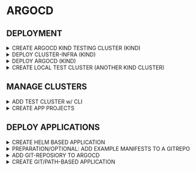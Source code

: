 # ARGOCD

## DEPLOYMENT

<details><summary>CREATE ARGOCD KIND TESTING CLUSTER (KIND)</summary>

```bash
cat <<EOF > argocd-cluster.yaml
---
kind: Cluster
apiVersion: kind.x-k8s.io/v1alpha4
networking:
  disableDefaultCNI: true
  kubeProxyMode: none
nodes:
  - role: control-plane
    image: kindest/node:v1.32.3
    kubeadmConfigPatches:
      - |
        kind: InitConfiguration
        nodeRegistration:
          kubeletExtraArgs:
            node-labels: "ingress-ready=true"
    extraPortMappings:
      - containerPort: 80
        hostPort: 80
        protocol: TCP
      - containerPort: 443
        hostPort: 443
        protocol: TCP
  - role: worker
    image: kindest/node:v1.32.3
    extraMounts:
      - hostPath: /mnt/data-node1  # Host directory to mount
        containerPath: /data       # Mount path inside the KinD node
  - role: worker
    image: kindest/node:v1.32.3
    extraMounts:
      - hostPath: /mnt/data-node2  # Host directory to mount
        containerPath: /data       # Mount path inside the KinD node
  - role: worker
    image: kindest/node:v1.32.3
    extraMounts:
      - hostPath: /mnt/data-node3  # Host directory to mount
        containerPath: /data       # Mount path inside the KinD node
EOF

mkdir -p ~/.kube || true
sudo systemctl restart containerd
kind create cluster --name argocd --config argocd-cluster.yaml --kubeconfig ~/.kube/kind-argocd
```

</details>

<details><summary>DEPLOY CLUSTER-INFRA (KIND)</summary>

```bash
cat <<EOF > cluster-infra.yaml
---
helmDefaults:
  verify: false
  wait: true
  timeout: 600
  recreatePods: false
  force: true

helmfiles:
  - path: git::https://github.com/stuttgart-things/helm.git@infra/cilium.yaml
    values:
      - config: kind
      - configureLB: true
      - ipRangeStart: 172.18.250.0
      - ipRangeEnd: 172.18.250.50
      - clusterName: argocd

  - path: git::https://github.com/stuttgart-things/helm.git@infra/ingress-nginx.yaml
    values:
      - enableHostPort: true

  - path: git::https://github.com/stuttgart-things/helm.git@infra/cert-manager.yaml
    values:
      - config: selfsigned
EOF

export KUBECONFIG=~/.kube/kind-argocd
export HELMFILE_CACHE_HOME=/tmp/helmfile-cacher/argocd

helmfile init --force

for cmd in apply sync; do
  for i in {1..8}; do
    helmfile -f cluster-infra.yaml $cmd && break
    [ $i -eq 8 ] && exit 1
    sleep 15
  done
done

# CHECK FOR NGINX (INGRESS) NOT FOUND PAGE
sleep 30 && curl $(hostname -f)
```

</details>

<details><summary>DEPLOY ARGOCD (KIND)</summary>

```bash
# OUTPUT INGRESS DOMAIN
export KUBECONFIG=~/.kube/kind-argocd

DOMAIN=$(echo $(kubectl get nodes -o json | jq -r '.items[] | select(.metadata.labels."ingress-ready" == "true") | .status.addresses[] | select(.type == "InternalIP") | .address').nip.io)
echo ${DOMAIN}

# GENERATE PASSWORD (CHANGE Test2025! IF YOU LIKE)
sudo apt -y install apache2-utils

# GEN PW HASES
adminPassword=$(htpasswd -nbBC 10 "" 'Test2025!' | tr -d ':\n')
adminPasswordMTime=$(echo $(date +%FT%T%Z))

cat <<EOF > argocd.yaml
---
helmfiles:
  - path: git::https://github.com/stuttgart-things/helm.git@apps/argocd.yaml
    values:
      - namespace: argocd
      - clusterIssuer: selfsigned
      - issuerKind: cluster-issuer
      - hostname: argocd
      - domain: ${DOMAIN}
      - ingressClassName: nginx
      - adminPassword: ${adminPassword}
      - adminPasswordMTime: ${adminPasswordMTime}
      - enableAvp: false
EOF

export KUBECONFIG=~/.kube/kind-argocd
helmfile template -f argocd.yaml # RENDER ONLY
helmfile apply -f argocd.yaml # APPLY HELMFILE
until kubectl wait --for=condition=Ready --all pods -n argocd --timeout=0s >/dev/null 2>&1; do gum spin --title "Waiting for ArgoCD pods..." -- sleep 5; done

kubectl get po -n argocd
kubectl get ing -n argocd

# ADD LOCALHOST ENTRY
echo ADD THIS TO YOUR LAPTOPS HOSTS FILE!
echo $(hostname -I | awk '{print $1}') argocd.${DOMAIN}
```

</details>

<details><summary>CREATE LOCAL TEST CLUSTER (ANOTHER KIND CLUSTER)</summary>

```bash
LOCAL_IP=$(hostname -I | awk '{print $1}')
HOST_PORT=$(echo $(( RANDOM % (36443 - 30000 + 1) + 30000 )))

cat <<EOF > test-cluster.yaml
---
kind: Cluster
apiVersion: kind.x-k8s.io/v1alpha4
networking:
  apiServerAddress: ${LOCAL_IP}
  disableDefaultCNI: true
  kubeProxyMode: none
nodes:
  - role: control-plane
    image: kindest/node:v1.32.3
    extraPortMappings:
      - containerPort: 6443
        hostPort: ${HOST_PORT}
        protocol: TCP
  - role: worker
    image: kindest/node:v1.32.3
    extraMounts:
      - hostPath: /mnt/data-node1  # Host directory to mount
        containerPath: /data       # Mount path inside the KinD node
EOF

sudo sysctl fs.inotify.max_user_watches=524288
sudo sysctl fs.inotify.max_user_instances=512
kind create cluster --name maverick --config test-cluster.yaml --kubeconfig ~/.kube/kind-maverick

# REPLACE IP IN KUBECONFIG
sed -i "s|server: https://0\.0\.0\.0:|server: https://$LOCAL_IP:|g" ~/.kube/kind-maverick
kubectl get nodes --kubeconfig ~/.kube/kind-maverick
```

</details>

## MANAGE CLUSTERS

<details><summary>ADD TEST CLUSTER w/ CLI</summary>

### LOGIN w/ CLI

```bash
export KUBECONFIG=~/.kube/kind-argocd
DOMAIN=$(echo $(kubectl get nodes -o json | jq -r '.items[] | select(.metadata.labels."ingress-ready" == "true") | .status.addresses[] | select(.type == "InternalIP") | .address').nip.io)
argocd login argocd.${DOMAIN}:443 --insecure
```

### ADD TEST CLUSTER

```bash
export KUBECONFIG=~/.kube/kind-maverick
argocd cluster add $(kubectl config current-context) --name maverick --grpc-web
```

</details>


<details><summary>CREATE APP PROJECTS</summary>

Needed for:
* Team Isolation – Different teams (frontend/backend) have their own projects.
* Security & Compliance – Restrict deployments to certain namespaces/clusters.
* Deployment Scheduling – Block deployments during maintenance windows.
* Multi-Cluster Management – Deploy the same app to different regions.

### PROJECT FOR TEST CLUSTER (ALL PRIVILIDGES)

```bash
# CREATE APP PROJECT FOR TEST CLUSTER

CLUSTER_NAME=maverick
export KUBECONFIG=~/.kube/kind-maverick
SERVER_URL=$(awk '/server:/ {print $2}' ${KUBECONFIG})

cat <<EOF > test-cluster-project.yaml
apiVersion: argoproj.io/v1alpha1
kind: AppProject
metadata:
  name: ${CLUSTER_NAME}
  namespace: argocd
spec:
  clusterResourceBlacklist:
    - group: ""
      kind: ""
  clusterResourceWhitelist:
    - group: '*'
      kind: '*'
  description: ${CLUSTER_NAME} cluster
  destinations:
    - name: ${CLUSTER_NAME}
      namespace: '*'
      server: ${SERVER_URL}
  namespaceResourceBlacklist:
    - group: ""
      kind: ""
  namespaceResourceWhitelist:
    - group: '*'
      kind: '*'
  sourceRepos:
    - '*'
EOF

# APPLY TO ARGOCD
export KUBECONFIG=~/.kube/kind-argocd
kubectl apply -f test-cluster-project.yaml
```

VERIFY-STEPS:
* CHECK ARGOCD GUI FOR PROJECT EXISTENCE

FOLLOW-UP-STEPS:
* ADD A PROJECT w/ THE NAME in-cluster (WITH ALL PRIVILEGES) FOR THE LOCAL/ARGOCD CLUSTER
* ADD IN-CLUSTER AND MAVERICK TO A NEWLY CREATED APP PROJECT (WITH ALL PRIVILEGES) WITH THE NAME all-clusters

</details>

## DEPLOY APPLICATIONS

<details><summary>CREATE HELM BASED APPLICATION</summary>

```bash
# SET TESTING CLUSTER INFORMATION
CLUSTER_NAME=MAVERICK
export KUBECONFIG=~/.kube/kind-maverick
SERVER_URL=$(awk '/server:/ {print $2}' ${KUBECONFIG})

# CREATE APPLICATION
export KUBECONFIG=~/.kube/kind-argocd
kubectl apply -f - <<EOF
---
apiVersion: argoproj.io/v1alpha1
kind: Application
metadata:
  name: vault
  namespace: argocd
spec:
  destination:
    name: ''
    namespace: vault
    server: ${SERVER_URL}
  source:
    path: ''
    repoURL: https://helm.releases.hashicorp.com
    targetRevision: 0.25.0
    chart: vault
    helm:
      values: |
        injector:
          enabled: false
        server:
          enabled: true
        csi:
          enabled: true
  sources: []
  project: ${CLUSTER_NAME}
  syncPolicy:
    syncOptions:
      - CreateNamespace=true
    automated: null
EOF
```

VERIFY-STEPS:
* CHECK ARGOCD GUI FOR APPLICATION STATE AND SYNC APP MANUALY
* CHECK w/ KUBECONFIG APPLICATION STATE ON ARGOCD CLUSTER (kubectl get application -n argocd)
* CHECK w/ KUBECONFIG APPLICATION STATE ON TESTING CLUSTER (kubectl get po -n vault)

FOLLOW-UP-STEPS:
* DELETE APP WITH GUI
* ADD APP WITH GUI (INSERT MANIFEST), UPDATE SYNC POLICY TO AUOTMATIC
* DEPLOY APP IN-CLUSTER

</details>

<details><summary>PREPARATION/OPTIONAL: ADD EXAMPLE MANIFESTS TO A GITREPO</summary>

PREPARATION-STEPS:
* CREATE PERSONAL GIT REPO (SCM YOUR CHOICE)
* CLONE REPO TO LOCAL

```bash
cd <REPO-DIR>
mkdir nginx

cat <<EOF > nginx/manifests.yaml
---
apiVersion: apps/v1
kind: Deployment
metadata:
  name: nginx-deployment
  labels:
    app: nginx
spec:
  replicas: 2
  selector:
    matchLabels:
      app: nginx
  template:
    metadata:
      labels:
        app: nginx
    spec:
      containers:
        - name: nginx
          image: nginx:latest
          ports:
            - containerPort: 80
---
apiVersion: v1
kind: Service
metadata:
  name: nginx-service
spec:
  selector:
    app: nginx
  ports:
    - protocol: TCP
      port: 80
      targetPort: 80
  type: ClusterIP  # Change to NodePort or LoadBalancer if needed
EOF
```

FOLLOW-UP-STEPS:
* COMMIT FOLDER TO YOUR REPO/BRANCH

</details>

<details><summary>ADD GIT-REPOSIORY TO ARGOCD</summary>

```bash
# CREATE APPLICATION
export KUBECONFIG=~/.kube/kind-argocd

kubectl apply -f - <<EOF
apiVersion: v1
stringData:
  password: "" # BASIC TOKEN IF REPO NOT PUBLIC
  project: maverick # EXAMPLE - CHANGE TO YOURS
  type: git
  url: https://github.com/stuttgart-things/helm.git # EXAMPLE - CHANGE TO YOURS
  username: "" # USERNAME IF REPO NOT PUBLIC
kind: Secret
metadata:
  annotations:
    managed-by: argocd.argoproj.io
  labels:
    argocd.argoproj.io/secret-type: repository
  name: repo-helm  # EXAMPLE - CHANGE TO YOURS
  namespace: argocd
type: Opaque
EOF
```

FOLLOW-UP-STEPS:
* CHECK ON ARGOCD GUI FOR GIT-REPOSITORY

</details>

<details><summary>CREATE GIT/PATH-BASED APPLICATION</summary>

```bash
# CREATE APPLICATION
export KUBECONFIG=~/.kube/kind-argocd

kubectl apply -f - <<EOF
---
apiVersion: argoproj.io/v1alpha1
kind: Application
metadata:
  name: deployment-tekton-pipelines # EXAMPLE - CHANGE TO YOURS
  namespace: argocd
spec:
  destination:
    name: ''
    namespace: tekton-pipelines # EXAMPLE - CHANGE TO YOURS
    server: 'https://kubernetes.default.svc' # EXAMPLE - CHANGE TO YOURS
  source:
    path: apps/tekton # EXAMPLE - CHANGE TO YOURS
    repoURL: 'https://github.com/stuttgart-things/tekton.git' # EXAMPLE - CHANGE TO YOURS
    targetRevision: HEAD # EXAMPLE - CHANGE TO YOURS
    directory:
      recurse: true
  sources: []
  project: default
  syncPolicy:
    automated:
      prune: true
      selfHeal: false
EOF
```

VERIFY-STEPS:
* CHECK ARGOCD GUI FOR APPLICATION STATE AND SYNC APP MANUALY
* CHECK w/ KUBECONFIG APPLICATION STATE ON ARGOCD CLUSTER (kubectl get application -n argocd)
* CHECK w/ KUBECONFIG APPLICATION STATE ON TESTING CLUSTER (kubectl get po -n <NAMESPACEXY>)

FOLLOW-UP-STEPS:
* UPDATE APP IN GIT AND SEE WHAT HAPPENS :-)

</details>

<!---
<details><summary>ADD HELM REPOSIORIES</summary>

```bash

```

</details>

## APPLICATIONS

<details><summary>GIT-SOURCE</summary>

```bash

```

</details>

<details><summary>HELM-REPO-SOURCE</summary>

```bash

```

</details>

<details><summary>KUSTOMIZE</summary>

```bash

```

</details>
-->
